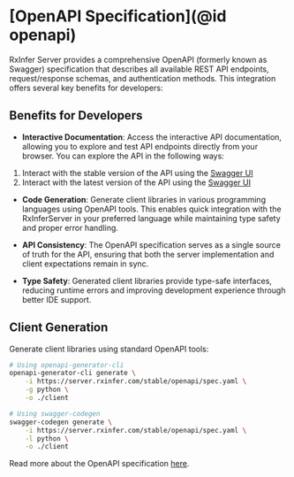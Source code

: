 # [OpenAPI Specification](@id openapi)

RxInfer Server provides a comprehensive OpenAPI (formerly known as Swagger) specification that describes all available REST API endpoints, request/response schemas, and authentication methods. This integration offers several key benefits for developers:

## Benefits for Developers

- **Interactive Documentation**: Access the interactive API documentation, allowing you to explore and test API endpoints directly from your browser. You can explore the API in the following ways:

1. Interact with the stable version of the API using the [Swagger UI](https://petstore.swagger.io/?url=https://server.rxinfer.com/stable/openapi/spec.yaml)
2. Interact with the latest version of the API using the [Swagger UI](https://petstore.swagger.io/?url=https://server.rxinfer.com/dev/openapi/spec.yaml)

- **Code Generation**: Generate client libraries in various programming languages using OpenAPI tools. This enables quick integration with the RxInferServer in your preferred language while maintaining type safety and proper error handling.

- **API Consistency**: The OpenAPI specification serves as a single source of truth for the API, ensuring that both the server implementation and client expectations remain in sync.

- **Type Safety**: Generated client libraries provide type-safe interfaces, reducing runtime errors and improving development experience through better IDE support.

## Client Generation

Generate client libraries using standard OpenAPI tools:

```bash
# Using openapi-generator-cli
openapi-generator-cli generate \
    -i https://server.rxinfer.com/stable/openapi/spec.yaml \
    -g python \
    -o ./client

# Using swagger-codegen
swagger-codegen generate \
    -i https://server.rxinfer.com/stable/openapi/spec.yaml \
    -l python \
    -o ./client
```

Read more about the OpenAPI specification [here](https://swagger.io/specification/).